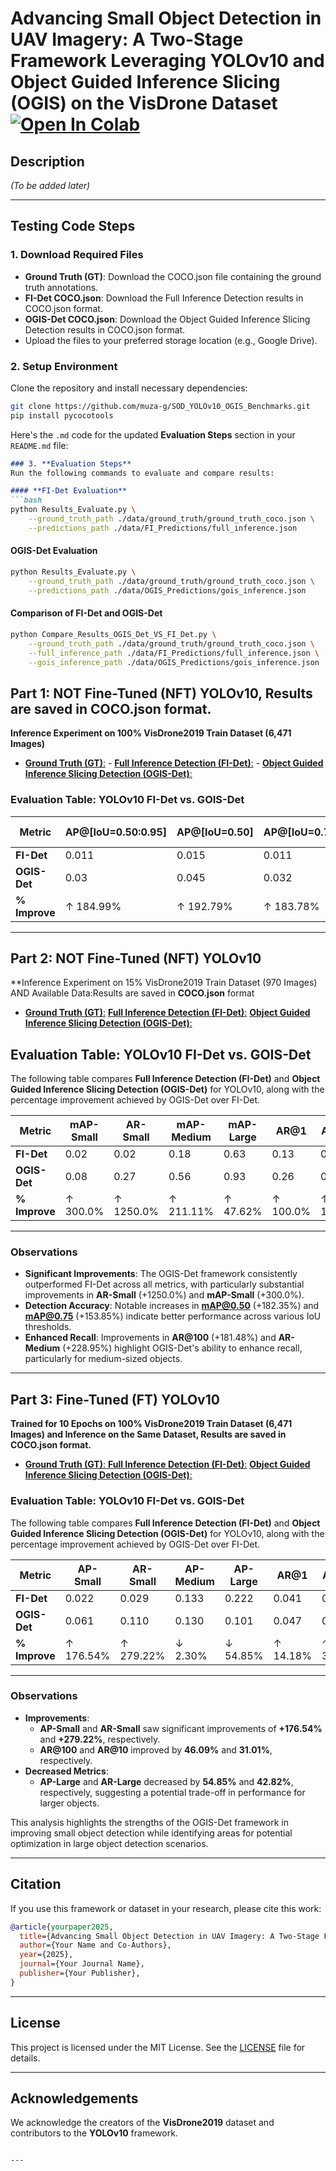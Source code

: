 
# Advancing Small Object Detection in UAV Imagery: A Two-Stage Framework Leveraging YOLOv10 and Object Guided Inference Slicing (OGIS) on the VisDrone Dataset[![Open In Colab](https://colab.research.google.com/assets/colab-badge.svg)](OGIS-Det_VS_FI-Det(Evaluation).ipynb)

## Description
*(To be added later)*

---
## Testing Code Steps

### 1. **Download Required Files**
- **Ground Truth (GT)**: Download the COCO.json file containing the ground truth annotations.
- **FI-Det COCO.json**: Download the Full Inference Detection results in COCO.json format.
- **OGIS-Det COCO.json**: Download the Object Guided Inference Slicing Detection results in COCO.json format.
- Upload the files to your preferred storage location (e.g., Google Drive).

### 2. **Setup Environment**
Clone the repository and install necessary dependencies:
```bash
git clone https://github.com/muza-g/SOD_YOLOv10_OGIS_Benchmarks.git
pip install pycocotools
```
Here's the `.md` code for the updated **Evaluation Steps** section in your `README.md` file:

```markdown
### 3. **Evaluation Steps**
Run the following commands to evaluate and compare results:

#### **FI-Det Evaluation**
```bash
python Results_Evaluate.py \
    --ground_truth_path ./data/ground_truth/ground_truth_coco.json \
    --predictions_path ./data/FI_Predictions/full_inference.json
```

#### **OGIS-Det Evaluation**
```bash
python Results_Evaluate.py \
    --ground_truth_path ./data/ground_truth/ground_truth_coco.json \
    --predictions_path ./data/OGIS_Predictions/gois_inference.json
```

#### **Comparison of FI-Det and OGIS-Det**
```bash
python Compare_Results_OGIS_Det_VS_FI_Det.py \
    --ground_truth_path ./data/ground_truth/ground_truth_coco.json \
    --full_inference_path ./data/FI_Predictions/full_inference.json \
    --gois_inference_path ./data/OGIS_Predictions/gois_inference.json
```



## Part 1: NOT Fine-Tuned (NFT) YOLOv10, Results are saved in **COCO.json** format.  
**Inference Experiment on 100% VisDrone2019 Train Dataset (6,471 Images)**

-  [**Ground Truth (GT)**:](https://drive.google.com/file/d/1-xQ6z7Yx0y3pZp_TZpbWjbM4VrbQ4yL0/view?usp=drive_link)  - [**Full Inference Detection (FI-Det)**:](https://drive.google.com/file/d/108lw39DbQaNFfLH4hRiXDUPBHN0aMwoq/view?usp=drive_link)  -  [**Object Guided Inference Slicing Detection (OGIS-Det)**:](https://drive.google.com/file/d/10Br73D63gjm_w4EH9IxREcNnS6yM0H0v/view?usp=drive_link)


### Evaluation Table: YOLOv10 FI-Det vs. GOIS-Det

| **Metric**                                   | **AP@[IoU=0.50:0.95]** | **AP@[IoU=0.50]** | **AP@[IoU=0.75]** | **AP@[IoU=0.50] Small** | **AP@[IoU=0.50] Medium** | **AP@[IoU=0.50] Large** | **AR@[IoU=0.50:0.95] MaxDets=1** | **AR@[IoU=0.50:0.95] MaxDets=10** | **AR@[IoU=0.50:0.95] MaxDets=100** | **AR@[IoU=0.50] Small** | **AR@[IoU=0.50] Medium** | **AR@[IoU=0.50] Large** |
|---------------------------------------------|-------------------------|-------------------|-------------------|-------------------------|--------------------------|--------------------------|-----------------------------------|-----------------------------------|-----------------------------------|--------------------------|--------------------------|--------------------------|
| **FI-Det**                                  | 0.011                   | 0.015             | 0.011             | 0.002                   | 0.018                    | 0.06                     | 0.011                             | 0.024                             | 0.025                             | 0.003                    | 0.035                    | 0.12                     |
| **OGIS-Det**                                | 0.03                    | 0.045             | 0.032             | 0.008                   | 0.052                    | 0.097                    | 0.025                             | 0.06                              | 0.075                             | 0.029                    | 0.124                    | 0.189                    |
| **% Improve**                               | ↑ 184.99%              | ↑ 192.79%         | ↑ 183.78%         | ↑ 407.04%              | ↑ 194.20%               | ↑ 62.68%                | ↑ 121.36%                         | ↑ 154.18%                         | ↑ 199.64%                         | ↑ 833.35%               | ↑ 252.87%               | ↑ 57.76%                |

---

## Part 2: NOT Fine-Tuned (NFT) YOLOv10  
**Inference Experiment on 15% VisDrone2019 Train Dataset (970 Images) AND Available Data:Results are saved in **COCO.json** format
-  [**Ground Truth (GT)**:](https://drive.google.com/file/d/1kFNr8s_Yg0Yb0xxXuF4awaIWCwpehGTZ/view?usp=drive_link)  [**Full Inference Detection (FI-Det)**:](https://drive.google.com/file/d/1VuiYajOY6k4bFt6Crp5W4sZGAMy-g8dm/view?usp=drive_link)   [**Object Guided Inference Slicing Detection (OGIS-Det)**:](https://drive.google.com/file/d/1aETLjqsbbtoTAeA0kmNUAa0TnbDfSwiT/view?usp=drive_link)

## Evaluation Table: YOLOv10 FI-Det vs. GOIS-Det

The following table compares **Full Inference Detection (FI-Det)** and **Object Guided Inference Slicing Detection (OGIS-Det)** for YOLOv10, along with the percentage improvement achieved by OGIS-Det over FI-Det.

| **Metric**           | **mAP-Small** | **AR-Small** | **mAP-Medium** | **mAP-Large** | **AR@1** | **AR@10** | **AR@100** | **AR-Medium** | **AR-Large** | **F1 Score** | **mAP@0.50:0.95** | **mAP@0.50** | **mAP@0.75** |
|-----------------------|---------------|---------------|----------------|---------------|-----------|-----------|------------|---------------|--------------|--------------|-------------------|-------------|--------------|
| **FI-Det**           | 0.02          | 0.02          | 0.18           | 0.63          | 0.13      | 0.25      | 0.27       | 0.38          | 1.18         | 0.17         | 0.12              | 0.17        | 0.13         |
| **OGIS-Det**         | 0.08          | 0.27          | 0.56           | 0.93          | 0.26      | 0.61      | 0.76       | 1.25          | 1.85         | 0.44         | 0.31              | 0.48        | 0.33         |
| **% Improve**        | ↑ 300.0%      | ↑ 1250.0%     | ↑ 211.11%      | ↑ 47.62%      | ↑ 100.0%  | ↑ 144.0%  | ↑ 181.48%  | ↑ 228.95%     | ↑ 56.78%     | ↑ 158.82%    | ↑ 158.33%         | ↑ 182.35%   | ↑ 153.85%    |

---

### Observations
- **Significant Improvements**: The OGIS-Det framework consistently outperformed FI-Det across all metrics, with particularly substantial improvements in **AR-Small** (+1250.0%) and **mAP-Small** (+300.0%).
- **Detection Accuracy**: Notable increases in **mAP@0.50** (+182.35%) and **mAP@0.75** (+153.85%) indicate better performance across various IoU thresholds.
- **Enhanced Recall**: Improvements in **AR@100** (+181.48%) and **AR-Medium** (+228.95%) highlight OGIS-Det's ability to enhance recall, particularly for medium-sized objects.

---

## Part 3: Fine-Tuned (FT) YOLOv10 
**Trained for 10 Epochs on 100% VisDrone2019 Train Dataset (6,471 Images) and Inference on the Same Dataset, Results are saved in **COCO.json** format.**
- [**Ground Truth (GT)**: ](https://drive.google.com/file/d/15KjnH9FoEfxb9ZnIOjPPMwGsPgxC7Yfu/view?usp=drive_link)  [ **Full Inference Detection (FI-Det)**:](https://drive.google.com/file/d/1-5xldi9gBTT6Qwm-vcj8JjqJMSIloFwh/view?usp=drive_link)   [**Object Guided Inference Slicing Detection (OGIS-Det)**:](https://drive.google.com/file/d/1-6odgDZHwtGsFqFrgeFfTmyTkL34aZWD/view?usp=drive_link)


### Evaluation Table: YOLOv10 FI-Det vs. GOIS-Det

The following table compares **Full Inference Detection (FI-Det)** and **Object Guided Inference Slicing Detection (OGIS-Det)** for YOLOv10, along with the percentage improvement achieved by OGIS-Det over FI-Det.

| **Metric**           | **AP-Small** | **AR-Small** | **AP-Medium** | **AP-Large** | **AR@1** | **AR@10** | **AR@100** | **AR-Medium** | **AR-Large** | **F1 Score** | **AP@[IoU=0.50:0.95]** | **AP@[IoU=0.50]** | **AP@[IoU=0.75]** |
|-----------------------|--------------|--------------|---------------|--------------|-----------|-----------|------------|---------------|--------------|--------------|------------------------|------------------|------------------|
| **FI-Det**           | 0.022        | 0.029        | 0.133         | 0.222        | 0.041     | 0.097     | 0.117      | 0.178         | 0.278        | 0.17         | 0.091                 | 0.140            | 0.100            |
| **OGIS-Det**         | 0.061        | 0.110        | 0.130         | 0.101        | 0.047     | 0.127     | 0.171      | 0.218         | 0.159        | 0.44         | 0.099                 | 0.156            | 0.107            |
| **% Improve**        | ↑ 176.54%    | ↑ 279.22%    | ↓ 2.30%       | ↓ 54.85%     | ↑ 14.18%  | ↑ 31.01%  | ↑ 46.09%   | ↑ 22.50%      | ↓ 42.82%     | ↑ 158.82%    | ↑ 8.88%               | ↑ 11.40%         | ↑ 7.08%          |

---

### Observations
- **Improvements**:
  - **AP-Small** and **AR-Small** saw significant improvements of **+176.54%** and **+279.22%**, respectively.
  - **AR@100** and **AR@10** improved by **46.09%** and **31.01%**, respectively.
- **Decreased Metrics**:
  - **AP-Large** and **AR-Large** decreased by **54.85%** and **42.82%**, respectively, suggesting a potential trade-off in performance for larger objects.

This analysis highlights the strengths of the OGIS-Det framework in improving small object detection while identifying areas for potential optimization in large object detection scenarios.

---

## Citation
If you use this framework or dataset in your research, please cite this work:
```bibtex
@article{yourpaper2025,
  title={Advancing Small Object Detection in UAV Imagery: A Two-Stage Framework Leveraging YOLOv10 and Object Guided Inference Slicing (OGIS) on the VisDrone Dataset},
  author={Your Name and Co-Authors},
  year={2025},
  journal={Your Journal Name},
  publisher={Your Publisher},
}
```

---

## License
This project is licensed under the MIT License. See the [LICENSE](LICENSE) file for details.

---

## Acknowledgements
We acknowledge the creators of the **VisDrone2019** dataset and contributors to the **YOLOv10** framework.
```

---

